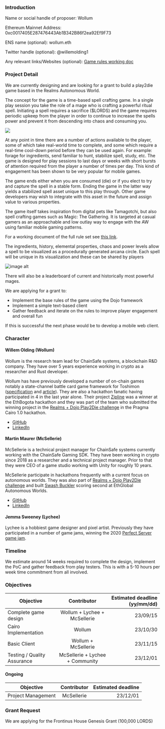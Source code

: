 ### Introduction

Name or social handle of proposer: Wollum

Ethereum Mainnet Address: 0xc0017405E287476443Ab1B342B86f2ea92Ef9F73

ENS name (optional): wollum.eth

Twitter handle (optional): @willemolding1

Any relevant links/Websites (optional): [Game rules working doc](https://hackmd.io/@wollum/rJlv9g_3h)

### Project Detail

We are currently designing and are looking for a grant to build a play2die game based in the Realms Autonomous World. 

The concept for the game is a time-based spell crafting game. In a single play session you take the role of a mage who is crafting a powerful ritual spell. Initiating a spell requires a sacrifice ($LORDS) and the game requires periodic upkeep from the player in order to continue to increase the spells power and prevent it from descending into chaos and consuming you.

![](https://hackmd.io/_uploads/SkESS3B3n.png)

At any point in time there are a number of actions available to the player, some of which take real-world time to complete, and some which require a real-time cool-down period before they can be used again. For example: forage for ingredients, send familiar to hunt, stabilize spell, study, etc. The game is designed for play sessions to last days or weeks with short bursts of attention required from the player a number of times per day. This kind of engagement has been shown to be very popular for mobile games.

The game ends either when you are consumed (die) or if you elect to try and capture the spell in a stable form. Ending the game in the latter way yields a stabilized spell asset unique to this play through. Other game developers may wish to integrate with this asset in the future and assign value to various properties.

The game itself takes inspiration from digital pets like Tamagotchi, but also spell crafting games such as Magic: The Gathering. It is targeted at casual gamers as an approachable and low outlay way to engage with the AW using familiar mobile gaming patterns.

For a working document of the full rule set see [this link](https://hackmd.io/7hu-Ng3uRYK9d9ms45sf4w).

The ingredients, history, elemental properties, chaos and power levels allow a spell to be visualized as a procedurally generated arcana circle. Each spell will be unique in its visualization and these can be shared by players 

![image alt](http://pm1.narvii.com/6021/83a1fcd6d1699e1539f438156f5902fb348c0e77_hq.jpg)

There will also be a leaderboard of current and historically most powerful mages.

We are applying for a grant to:

- Implement the base rules of the game using the Dojo framework
- Implement a simple text-based client
- Gather feedback and iterate on the rules to improve player engagement and overall fun

If this is successful the next phase would be to develop a mobile web client.

### Character

#### Willem Olding (Wollum)

Wollum is the research team lead for ChainSafe systems, a blockchain R&D company. They have over 5 years experience working in crypto as a researcher and Rust developer.

Wollum has have previously developed a number of on-chain games notably a state-channel battle card game framework for Toshimon ([specification](https://toshimon-io.github.io/toshimon-specification/) and [article](https://blog.chainsafe.io/a-case-study-for-on-chain-game-mechanics-with-chainsafe-and-toshimon-a83ea5c725a9)). They are also a hackathon fanatic having participated in 4 in the last year alone. Their project [Zipline](https://ethglobal.com/showcase/zipline-05w8k) was a winner at the EthBogota hackathon and they was part of the team who submitted the winning project in the [Realms + Dojo Play2Die challenge](https://twitter.com/LootRealms/status/1679933772056395776) in the Pragma Cairo 1.0 hackathon. 

- [GitHub](https://github.com/willemolding/)
- [LinkedIn](https://www.linkedin.com/in/willem-olding/)

#### Martin Maurer (McSellerie)

McSellerie is a technical project manager for ChainSafe systems currently working with the ChainSafe Gaming SDK. They have been working in crypto since 2018 as a researcher and a technical project manager. Prior to that they were CEO of a game studio working with Unity for roughly 10 years.

McSellerie participate in hackathons frequently with a current focus on autonomous worlds. They was also part of [Realms + Dojo Play2Die challenge](https://twitter.com/LootRealms/status/1679933772056395776) and built [Swash Buckler](https://ethglobal.com/showcase/swash-buckler-4hq3c) scoring second at EthGlobal Autonomous Worlds.

- [GitHub](https://github.com/empea-careercriminal)
- [LinkedIn](https://www.linkedin.com/in/martin-maurer-hh/)

#### Jemma Sweeney (Lychee)

Lychee is a hobbiest game designer and pixel artist. Previously they have participated in a number of game jams, winning the 2020 [Perfect Server game jam](https://itch.io/jam/the-perfect-server-first-official-game-jam).

### Timeline

We estimate around 14 weeks required to complete the design, implement the PoC and gather feedback from play testers. This is with a 5-10 hours per week time commitment from all involved.
 
### Objectives

| Objective     | Contributor   | Estimated deadline (yy/mm/dd)  |
| ------------- |:-------------:| -------------------:|
| Complete game design    | Wollum + Lychee + McSellerie | 23/09/15            |
| Cairo Implementation   | Wollum | 23/10/30            |
| Basic Client   | Wollum + McSellerie | 23/11/15            |
| Testing / Quality Assurance   | McSellerie + Lychee + Community | 23/12/01 |

#### Ongoing

| Objective     | Contributor   | Estimated deadline  |
| ------------- |:-------------:| -------------------:|
| Project Management            | McSellerie | 23/12/01 |

### Grant Request

We are applying for the Frontinus House Genesis Grant (100,000 LORDS)

